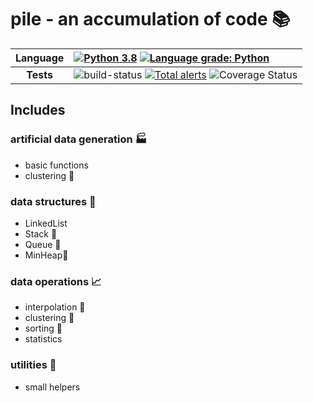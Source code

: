 # pile - an accumulation of code :books:  

| **Language** | [![Python 3.8](https://img.shields.io/badge/python-3.8-blue.svg)](https://www.python.org/downloads/release/python-380/) [![Language grade: Python](https://img.shields.io/lgtm/grade/python/g/XDwightsBeetsX/pile.svg?logo=lgtm&logoWidth=18)](https://lgtm.com/projects/g/XDwightsBeetsX/pile/context:python) |
|:-:|:--|
| **Tests** | ![build-status](https://travis-ci.com/XDwightsBeetsX/pile.svg?branch=main) [![Total alerts](https://img.shields.io/lgtm/alerts/g/XDwightsBeetsX/pile.svg?logo=lgtm&logoWidth=18)](https://lgtm.com/projects/g/XDwightsBeetsX/pile/alerts/) ![Coverage Status](https://coveralls.io/repos/github/XDwightsBeetsX/pile/badge.svg?branch=dev-john)|

## Includes  

### artificial data generation :factory:  

- basic functions  
- clustering :wrench:

### data structures :deciduous_tree:  

- LinkedList  
- Stack :wrench:  
- Queue :wrench:  
- MinHeap:wrench:  

### data operations :chart_with_upwards_trend:  

- interpolation :wrench:  
- clustering :wrench:  
- sorting :wrench:  
- statistics  

### utilities :open_file_folder:  

- small helpers  
